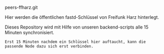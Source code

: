 peers-ffharz.git

Hier werden die öffentlichen fastd-Schlüssel von Freifunk Harz hinterlegt.

Dieses Repository wird mit Hilfe von unseren backend-scripts alle 15 Minuten synchronisiert.

    Erst 15 Minuten nachdem ein Schlüssel hier auftaucht, kann die passende Node dazu sich erst verbinden.

